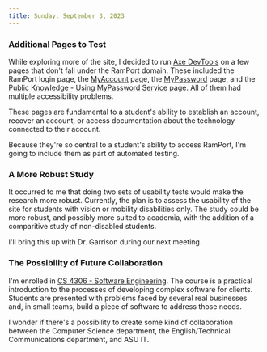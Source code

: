 ```yaml
---
title: Sunday, September 3, 2023
---
```


### Additional Pages to Test

While exploring more of the site, I decided to run [Axe DevTools](https://addons.mozilla.org/en-US/firefox/addon/axe-devtools/) on a few pages that don't fall under the RamPort domain. These included the RamPort login page, the [MyAccount](https://aic.angelo.edu/AIssue/Self/) page, the [MyPassword](https://mypassword.angelo.edu/Login.aspx?ReturnUrl=%2f) page, and the [Public Knowledge - Using MyPassword Service](https://angelostate.servicenowservices.com/kb?id=kb_article_view&sysparm_article=KB0010286&sys_kb_id=62b1d388dbd08d1047e8818a1396193c&spa=1) page. All of them had multiple accessibility problems.

These pages are fundamental to a student's ability to establish an account,  recover an account, or access documentation about the technology connected to their account.

Because they're so central to a student's ability to access RamPort, I'm going to include them as part of automated testing.

### A More Robust Study

It occurred to me that doing two sets of usability tests would make the research more robust. Currently, the plan is to assess the usability of the site for students with vision or mobility disabilities only. The study could be more robust, and possibly more suited to academia, with the addition of a comparitive study of non-disabled students.

I'll bring this up with Dr. Garrison during our next meeting.

### The Possibility of Future Collaboration

I'm enrolled in [CS 4306 - Software Engineering](https://angelo.campusconcourse.com/view_syllabus?course_id=8093). The course is a practical introduction to the processes of developing complex software for clients. Students are presented with problems faced by several real businesses and, in small teams, build a piece of software to address those needs.

I wonder if there's a possibility to create some kind of collaboration between the Computer Science department, the English/Technical Communications department, and ASU IT.